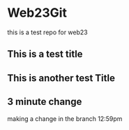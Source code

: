 # Web23Git
this is a test repo for web23 

## This is a test title

## This is another test Title

## 3 minute change


making a change in the branch 12:59pm
